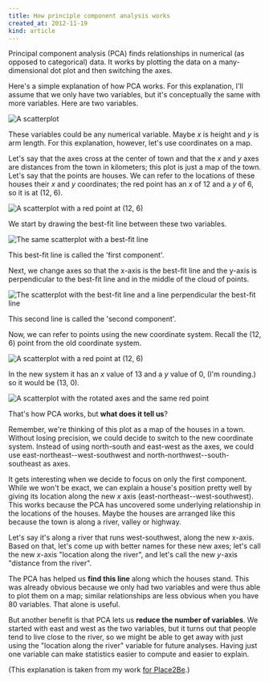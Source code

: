 ```yaml
---
title: How principle component analysis works
created_at: 2012-11-19
kind: article
---
```

Principal component analysis (PCA) finds relationships in numerical
(as opposed to categorical) data. It works by plotting the data on a
many-dimensional dot plot and then switching the axes.

Here's a simple explanation of how PCA works. For this explanation, I'll
assume that we only have two variables, but it's conceptually the same with
more variables. Here are two variables.

![A scatterplot](1.png)

These variables could be any numerical variable. Maybe *x* is height and *y*
is arm length. For this explanation, however, let's use coordinates on a map.

Let's say that the axes cross at the center of town and that the *x* and *y*
axes are distances from the town in kilometers; this plot is just a map of
the town. Let's say that the points are houses. We can refer to the locations
of these houses their *x* and *y* coordinates; the red point has an *x* of 12
and a *y* of 6, so it is at (12, 6).

![A scatterplot with a red point at (12, 6)](4.png)

We start by drawing the best-fit line between these two variables.

![The same scatterplot with a best-fit line](2.png)

This best-fit line is called the 'first component'.

Next, we change axes so that the x-axis is the best-fit line and the y-axis
is perpendicular to the best-fit line and in the middle of the cloud of points.

![The scatterplot with the best-fit line and a line perpendicular the best-fit line](3.png)

This second line is called the 'second component'.

Now, we can refer to points using the new coordinate system. Recall the (12, 6)
point from the old coordinate system.

![A scatterplot with a red point at (12, 6)](4.png)

In the new system it has an *x* value of 13 and a *y* value of 0,
(I'm rounding.) so it would be (13, 0).

![A scatterplot with the rotated axes and the same red point](5.png)

That's how PCA works, but **what does it tell us**?

Remember, we're thinking of this plot as a map of the houses in a town. Without
losing precision, we could decide to switch to the new coordinate system.
Instead of using north-south and east-west as the axes, we could use
east-northeast--west-southwest and north-northwest--south-southeast as axes.

It gets interesting when we decide to focus on only the first component. While
we won't be exact, we can explain a house's position pretty well by giving its
location along the new *x* axis (east-northeast--west-southwest). This works
because the PCA has uncovered some underlying relationship in the locations
of the houses. Maybe the houses are arranged like this because the town is
along a river, valley or highway.

Let's say it's along a river that runs west-southwest, along the new x-axis.
Based on that, let's come up with better names for these new axes; let's call
the new *x*-axis "location along the river", and let's call the new *y*-axis
"distance from the river".

The PCA has helped us **find this line** along which the houses stand. This was
already obvious because we only had two variables and were thus able to plot
them on a map; similar relationships are less obvious when you have 80
variables. That alone is useful.

But another benefit is that PCA lets us **reduce the number of variables**. We
started with east and west as the two variables, but it turns out that people
tend to live close to the river, so we might be able to get away with just
using the "location along the river" variable for future analyses. Having just
one variable can make statistics easier to compute and easier to explain.

(This explanation is taken from my work [for Place2Be](http://tlevine.github.com/place2be/).)
